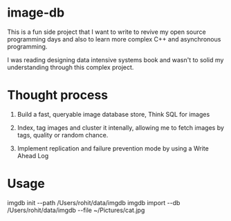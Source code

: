 # image-db

This is a fun side project that I want to write to revive my open source programming days and also to learn more complex C++ and asynchronous programming.

I was reading designing data intensive systems book and wasn't to solid my understanding through this complex project.

# Thought process

1) Build a fast, queryable image database store, Think SQL for images

2) Index, tag images and cluster it intenally, allowing me to fetch images by tags, quality or random chance.

3) Implement replication and failure prevention mode by using a Write Ahead Log

# Usage

imgdb init --path /Users/rohit/data/imgdb
imgdb import --db /Users/rohit/data/imgdb --file ~/Pictures/cat.jpg
